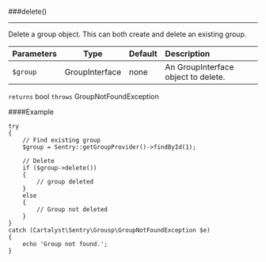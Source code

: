 <a id="delete"></a>
###delete()

----------

Delete a group object.  This can both create and delete an existing group.

Parameters                   | Type            | Default       | Description
:--------------------------- | :-------------: | :------------ | :--------------
`$group`                     | GroupInterface  | none          | An GroupInterface object to delete.

`returns` bool
`throws`  GroupNotFoundException

####Example

	try
	{
		// Find existing group
		$group = Sentry::getGroupProvider()->findById(1);

		// Delete
		if ($group->delete())
		{
			// group deleted
		}
		else
		{
			// Group not deleted
		}
	}
	catch (Cartalyst\Sentry\Grousp\GroupNotFoundException $e)
	{
		echo 'Group not found.';
	}